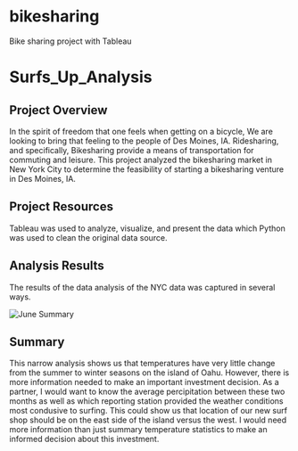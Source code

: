 # bikesharing
Bike sharing project with Tableau
# Surfs_Up_Analysis

## Project Overview
In the spirit of freedom that one feels when getting on a bicycle, 
We are looking to bring that feeling to the people of Des Moines, IA. Ridesharing, and specifically, Bikesharing provide a means of transportation for commuting and leisure. This project analyzed the bikesharing market in New York City to determine the feasibility of starting a bikesharing venture in Des Moines, IA. 

 
## Project Resources
Tableau was used to analyze, visualize, and present the data which Python was used to clean the original data source.


## Analysis Results
The results of the data analysis of the NYC data was captured in several ways.

![June Summary](https://public.tableau.com/app/profile/bobbi.scheinin/viz/Module14Challenge_16483124108620/AugustPeakHours?publish=yes)


## Summary
This narrow analysis shows us that temperatures have very little change from the summer to winter seasons on the island of Oahu. However, there is more information needed to make an important investment decision. As a partner, I would want to know the average percipitation between these two months as well as which reporting station provided the weather conditions most condusive to surfing. This could show us that location of our new surf shop should be on the east side of the island versus the west. I would need more information than just summary temperature statistics to make an informed decision about this investment.
